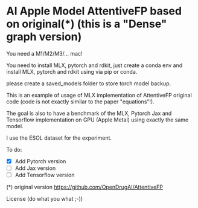 # AI Apple Model AttentiveFP based on original(*) (this is a "Dense" graph version)

You need a M1/M2/M3/... mac!

You need to install MLX, pytorch and rdkit, just create a conda env and install MLX, pytorch and rdkit using via pip or conda.

please create a saved_models folder to store torch model backup.

This is an example of usage of MLX implementation of AttentiveFP original code (code is not exactly similar to the paper "equations"!).

The goal is also to have a benchmark of the MLX, Pytorch Jax and Tensorflow implementation on GPU (Apple Metal) using exactly the same model.

I use the ESOL dataset for the experiment.

To do:
- [x] Add Pytorch version
- [ ] Add Jax version
- [ ] Add Tensorflow version

(*) original version https://github.com/OpenDrugAI/AttentiveFP

License (do what you what ;-))
